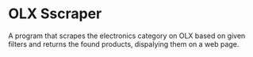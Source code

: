 # OLX Sscraper

A program that scrapes the electronics category on OLX based on given filters and returns the found products, dispalying them on a web page.
